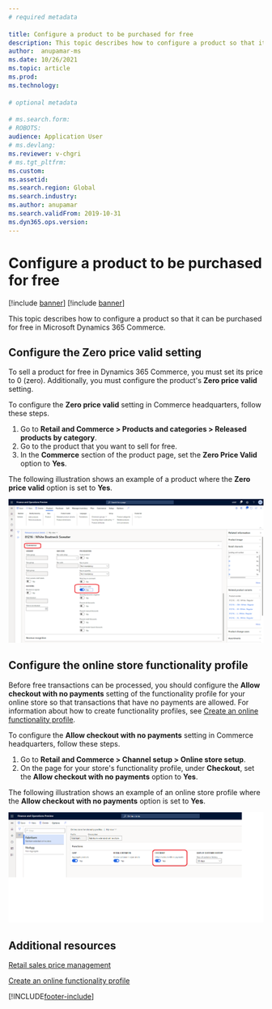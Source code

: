 ```yaml
---
# required metadata

title: Configure a product to be purchased for free
description: This topic describes how to configure a product so that it can be purchased for free in Microsoft Dynamics 365 Commerce.
author:  anupamar-ms
ms.date: 10/26/2021
ms.topic: article
ms.prod: 
ms.technology: 

# optional metadata

# ms.search.form: 
# ROBOTS: 
audience: Application User
# ms.devlang: 
ms.reviewer: v-chgri
# ms.tgt_pltfrm: 
ms.custom: 
ms.assetid: 
ms.search.region: Global
ms.search.industry: 
ms.author: anupamar
ms.search.validFrom: 2019-10-31
ms.dyn365.ops.version: 
---
```


# Configure a product to be purchased for free

[!include [banner](includes/banner.md)]
[!include [banner](includes/preview-banner.md)]

This topic describes how to configure a product so that it can be purchased for free in Microsoft Dynamics 365 Commerce.

## Configure the Zero price valid setting

To sell a product for free in Dynamics 365 Commerce, you must set its price to 0 (zero). Additionally, you must configure the product's **Zero price valid** setting.

To configure the **Zero price valid** setting in Commerce headquarters, follow these steps.

1. Go to **Retail and Commerce \> Products and categories \> Released products by category**.
1. Go to the product that you want to sell for free. 
1. In the **Commerce** section of the product page, set the **Zero Price Valid** option to **Yes**.

The following illustration shows an example of a product where the **Zero price valid** option is set to **Yes**.

![Example of a product where the Zero price valid option is set to Yes.](./media/Zero-price.png)

## Configure the online store functionality profile

Before free transactions can be processed, you should configure the **Allow checkout with no payments** setting of the functionality profile for your online store so that transactions that have no payments are allowed. For information about how to create functionality profiles, see [Create an online functionality profile](online-functionality-profile.md).

To configure the **Allow checkout with no payments** setting in Commerce headquarters, follow these steps.

1. Go to **Retail and Commerce \> Channel setup \> Online store setup**.
1. On the page for your store's functionality profile, under **Checkout**, set the **Allow checkout with no payments** option to **Yes**.

The following illustration shows an example of an online store profile where the **Allow checkout with no payments** option is set to **Yes**.

![Example of an online store profile where the Allow checkout with no payments option is set to Yes.](./media/Zero-price-profile.png)

## Additional resources

[Retail sales price management](price-management.md)

[Create an online functionality profile](online-functionality-profile.md)

[!INCLUDE[footer-include](../includes/footer-banner.md)]
